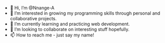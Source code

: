 - 👋 Hi, I’m @Nnange-A
- 👀 I’m interested in growing my programming skills through personal and collaborative projects.
- 🌱 I’m currently learning and practicing web development.
- 💞️ I’m looking to collaborate on interesting stuff hopefully.
- 📫 How to reach me - just say my name!

<!---
Nnange-A/Nnange-A is a ✨ special ✨ repository because its `README.md` (this file) appears on your GitHub profile.
You can click the Preview link to take a look at your changes.
--->
